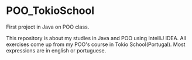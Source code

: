 # POO_TokioSchool
First project in Java on POO class.


This repository is about my studies in Java and POO using IntelliJ IDEA. All exercises come up from my POO's course in Tokio School(Portugal). Most expressions are in english or portuguese.

